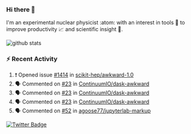### Hi there 👋 

I'm an experimental nuclear physicist :atom: with an interest in tools :wrench: to improve productivity :chart_with_upwards_trend: and scientific insight :telescope:.

![github stats](https://github-readme-stats.vercel.app/api?username=agoose77&show_icons=true&hide_rank=true&hide_title=true&bg_color=30,e76445,904e95&text_color=efe3ec&icon_color=efe3ec)
<!--
**agoose77/agoose77** is a ✨ _special_ ✨ repository because its `README.md` (this file) appears on your GitHub profile.

Here are some ideas to get you started:

- 🔭 I’m currently working on ...
- 🌱 I’m currently learning ...
- 👯 I’m looking to collaborate on ...
- 🤔 I’m looking for help with ...
- 💬 Ask me about ...
- 📫 How to reach me: ...
- 😄 Pronouns: ...
- ⚡ Fun fact: ...
-->

### :zap: Recent Activity
<!--START_SECTION:activity-->
1. ❗️ Opened issue [#1414](https://github.com/scikit-hep/awkward-1.0/issues/1414) in [scikit-hep/awkward-1.0](https://github.com/scikit-hep/awkward-1.0)
2. 🗣 Commented on [#23](https://github.com/ContinuumIO/dask-awkward/issues/23) in [ContinuumIO/dask-awkward](https://github.com/ContinuumIO/dask-awkward)
3. 🗣 Commented on [#23](https://github.com/ContinuumIO/dask-awkward/issues/23) in [ContinuumIO/dask-awkward](https://github.com/ContinuumIO/dask-awkward)
4. 🗣 Commented on [#23](https://github.com/ContinuumIO/dask-awkward/issues/23) in [ContinuumIO/dask-awkward](https://github.com/ContinuumIO/dask-awkward)
5. 🗣 Commented on [#52](https://github.com/agoose77/jupyterlab-markup/issues/52) in [agoose77/jupyterlab-markup](https://github.com/agoose77/jupyterlab-markup)
<!--END_SECTION:activity-->


[![Twitter Badge](https://img.shields.io/twitter/follow/agoose77?style=flat-square&logo=Twitter&logoColor=white&color=cornflowerblue)](https://twitter.com/agoose77)
